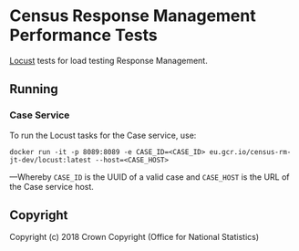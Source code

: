 # Census Response Management Performance Tests
[Locust](https://locust.io/) tests for load testing Response Management.

## Running
### Case Service
To run the Locust tasks for the Case service, use:

    docker run -it -p 8089:8089 -e CASE_ID=<CASE_ID> eu.gcr.io/census-rm-jt-dev/locust:latest --host=<CASE_HOST>

&mdash;Whereby `CASE_ID` is the UUID of a valid case and `CASE_HOST` is the URL of the Case service host.

## Copyright
Copyright (c) 2018 Crown Copyright (Office for National Statistics)